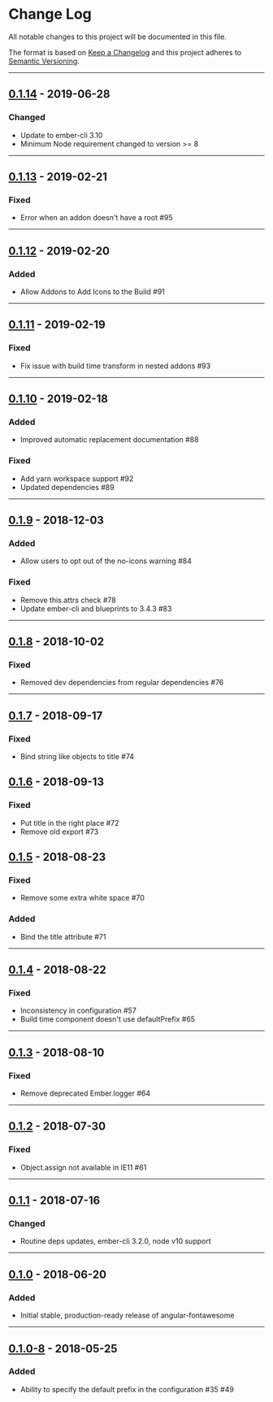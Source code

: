 # Change Log

All notable changes to this project will be documented in this file.

The format is based on [Keep a Changelog](http://keepachangelog.com/) and this project adheres to [Semantic Versioning](http://semver.org/).

---
## [0.1.14](https://github.com/FortAwesome/ember-fontawesome/releases/tag/0.1.14) - 2019-06-28

### Changed
* Update to ember-cli 3.10
* Minimum Node requirement changed to version >= 8

---
## [0.1.13](https://github.com/FortAwesome/ember-fontawesome/releases/tag/0.1.13) - 2019-02-21

### Fixed
* Error when an addon doesn't have a root #95

---
## [0.1.12](https://github.com/FortAwesome/ember-fontawesome/releases/tag/0.1.12) - 2019-02-20

### Added
* Allow Addons to Add Icons to the Build #91

---
## [0.1.11](https://github.com/FortAwesome/ember-fontawesome/releases/tag/0.1.11) - 2019-02-19

### Fixed
* Fix issue with build time transform in nested addons #93

---
## [0.1.10](https://github.com/FortAwesome/ember-fontawesome/releases/tag/0.1.10) - 2019-02-18

### Added
* Improved automatic replacement documentation #88

### Fixed
* Add yarn workspace support #92
* Updated dependencies #89

---
## [0.1.9](https://github.com/FortAwesome/ember-fontawesome/releases/tag/0.1.9) - 2018-12-03

### Added
* Allow users to opt out of the no-icons warning #84

### Fixed
* Remove this.attrs check #78
* Update ember-cli and blueprints to 3.4.3 #83

---
## [0.1.8](https://github.com/FortAwesome/ember-fontawesome/releases/tag/0.1.8) - 2018-10-02

### Fixed
* Removed dev dependencies from regular dependencies #76

---
## [0.1.7](https://github.com/FortAwesome/ember-fontawesome/releases/tag/0.1.7) - 2018-09-17

### Fixed
* Bind string like objects to title #74

## [0.1.6](https://github.com/FortAwesome/ember-fontawesome/releases/tag/0.1.6) - 2018-09-13

### Fixed
* Put title in the right place #72
* Remove old export #73

## [0.1.5](https://github.com/FortAwesome/ember-fontawesome/releases/tag/0.1.5) - 2018-08-23

### Fixed
*  Remove some extra white space #70

### Added
*  Bind the title attribute #71 

---

## [0.1.4](https://github.com/FortAwesome/ember-fontawesome/releases/tag/0.1.4) - 2018-08-22

### Fixed
*  Inconsistency in configuration #57
*  Build time component doesn't use defaultPrefix #65 

---

## [0.1.3](https://github.com/FortAwesome/ember-fontawesome/releases/tag/0.1.3) - 2018-08-10

### Fixed
* Remove deprecated Ember.logger #64

---

## [0.1.2](https://github.com/FortAwesome/ember-fontawesome/releases/tag/0.1.2) - 2018-07-30

### Fixed
* Object.assign not available in IE11 #61

---

## [0.1.1](https://github.com/FortAwesome/ember-fontawesome/releases/tag/0.1.1) - 2018-07-16

### Changed
* Routine deps updates, ember-cli 3.2.0, node v10 support

---

## [0.1.0](https://github.com/FortAwesome/ember-fontawesome/releases/tag/0.1.0) - 2018-06-20

### Added
* Initial stable, production-ready release of angular-fontawesome

---

## [0.1.0-8](https://github.com/FortAwesome/ember-fontawesome/releases/tag/0.1.0-8) - 2018-05-25

### Added
* Ability to specify the default prefix in the configuration #35 #49
